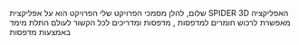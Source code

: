 שלום,
להלן מסמכי הפרויקט שלי
הפרויקט הוא על אפליקצית SPIDER 3D
האפליקציה מאפשרת לרכוש חומרים למדפסות , מדפסות ומדריכים
לכל הקשור לעולם התלת מימד באמצעות מדפסות
